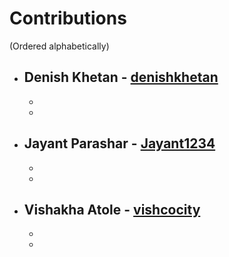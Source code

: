 # Contributions
(Ordered alphabetically)

- **Denish Khetan** - [denishkhetan](https://github.com/denishkhetan)
   - 
   - 
   - 
   
- **Jayant Parashar** - [Jayant1234](https://github.com/Jayant1234)
    - 
    - 
    - 
   

- **Vishakha Atole** - [vishcocity](https://github.com/vishcocity)
   - 
   - 
   - 
   
